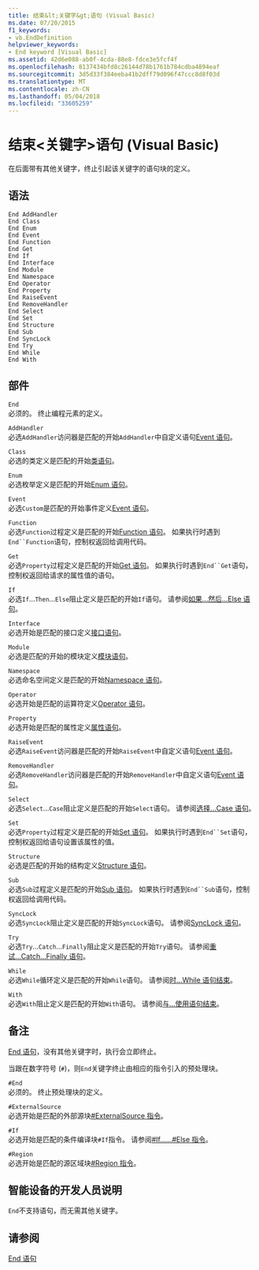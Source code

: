 ```yaml
---
title: 结束&lt;关键字&gt;语句 (Visual Basic)
ms.date: 07/20/2015
f1_keywords:
- vb.EndDefinition
helpviewer_keywords:
- End keyword [Visual Basic]
ms.assetid: 42d6e088-ab0f-4cda-88e8-fdce3e5fcf4f
ms.openlocfilehash: 8137434bfd8c26144d78b1761b784cdba4894eaf
ms.sourcegitcommit: 3d5d33f384eeba41b2dff79d096f47ccc8d8f03d
ms.translationtype: MT
ms.contentlocale: zh-CN
ms.lasthandoff: 05/04/2018
ms.locfileid: "33605259"
---
```

# <a name="end-ltkeywordgt-statement-visual-basic"></a>结束&lt;关键字&gt;语句 (Visual Basic)
在后面带有其他关键字，终止引起该关键字的语句块的定义。  
  
## <a name="syntax"></a>语法  
  
```  
End AddHandler  
End Class   
End Enum   
End Event   
End Function   
End Get   
End If   
End Interface   
End Module   
End Namespace   
End Operator   
End Property   
End RaiseEvent  
End RemoveHandler  
End Select   
End Set   
End Structure   
End Sub   
End SyncLock   
End Try   
End While   
End With  
```  
  
## <a name="parts"></a>部件  
 `End`  
 必须的。 终止编程元素的定义。  
  
 `AddHandler`  
 必选`AddHandler`访问器是匹配的开始`AddHandler`中自定义语句[Event 语句](../../../visual-basic/language-reference/statements/event-statement.md)。  
  
 `Class`  
 必选的类定义是匹配的开始[类语句](../../../visual-basic/language-reference/statements/class-statement.md)。  
  
 `Enum`  
 必选枚举定义是匹配的开始[Enum 语句](../../../visual-basic/language-reference/statements/enum-statement.md)。  
  
 `Event`  
 必选`Custom`是匹配的开始事件定义[Event 语句](../../../visual-basic/language-reference/statements/event-statement.md)。  
  
 `Function`  
 必选`Function`过程定义是匹配的开始[Function 语句](../../../visual-basic/language-reference/statements/function-statement.md)。 如果执行时遇到`End``Function`语句，控制权返回给调用代码。  
  
 `Get`  
 必选`Property`过程定义是匹配的开始[Get 语句](../../../visual-basic/language-reference/statements/get-statement.md)。 如果执行时遇到`End``Get`语句，控制权返回给请求的属性值的语句。  
  
 `If`  
 必选`If`...`Then`...`Else`阻止定义是匹配的开始`If`语句。 请参阅[如果...然后...Else 语句](../../../visual-basic/language-reference/statements/if-then-else-statement.md)。  
  
 `Interface`  
 必选开始是匹配的接口定义[接口语句](../../../visual-basic/language-reference/statements/interface-statement.md)。  
  
 `Module`  
 必选是匹配的开始的模块定义[模块语句](../../../visual-basic/language-reference/statements/module-statement.md)。  
  
 `Namespace`  
 必选命名空间定义是匹配的开始[Namespace 语句](../../../visual-basic/language-reference/statements/namespace-statement.md)。  
  
 `Operator`  
 必选开始是匹配的运算符定义[Operator 语句](../../../visual-basic/language-reference/statements/operator-statement.md)。  
  
 `Property`  
 必选开始是匹配的属性定义[属性语句](../../../visual-basic/language-reference/statements/property-statement.md)。  
  
 `RaiseEvent`  
 必选`RaiseEvent`访问器是匹配的开始`RaiseEvent`中自定义语句[Event 语句](../../../visual-basic/language-reference/statements/event-statement.md)。  
  
 `RemoveHandler`  
 必选`RemoveHandler`访问器是匹配的开始`RemoveHandler`中自定义语句[Event 语句](../../../visual-basic/language-reference/statements/event-statement.md)。  
  
 `Select`  
 必选`Select`...`Case`阻止定义是匹配的开始`Select`语句。 请参阅[选择...Case 语句](../../../visual-basic/language-reference/statements/select-case-statement.md)。  
  
 `Set`  
 必选`Property`过程定义是匹配的开始[Set 语句](../../../visual-basic/language-reference/statements/set-statement.md)。 如果执行时遇到`End``Set`语句，控制权返回给语句设置该属性的值。  
  
 `Structure`  
 必选是匹配的开始的结构定义[Structure 语句](../../../visual-basic/language-reference/statements/structure-statement.md)。  
  
 `Sub`  
 必选`Sub`过程定义是匹配的开始[Sub 语句](../../../visual-basic/language-reference/statements/sub-statement.md)。 如果执行时遇到`End``Sub`语句，控制权返回给调用代码。  
  
 `SyncLock`  
 必选`SyncLock`阻止定义是匹配的开始`SyncLock`语句。 请参阅[SyncLock 语句](../../../visual-basic/language-reference/statements/synclock-statement.md)。  
  
 `Try`  
 必选`Try`...`Catch`...`Finally`阻止定义是匹配的开始`Try`语句。 请参阅[重试...Catch...Finally 语句](../../../visual-basic/language-reference/statements/try-catch-finally-statement.md)。  
  
 `While`  
 必选`While`循环定义是匹配的开始`While`语句。 请参阅[时...While 语句结束](../../../visual-basic/language-reference/statements/while-end-while-statement.md)。  
  
 `With`  
 必选`With`阻止定义是匹配的开始`With`语句。 请参阅[与...使用语句结束](../../../visual-basic/language-reference/statements/with-end-with-statement.md)。  
  
## <a name="remarks"></a>备注  
 [End 语句](../../../visual-basic/language-reference/statements/end-statement.md)，没有其他关键字时，执行会立即终止。  
  
 当跟在数字符号 (`#`)，则`End`关键字终止由相应的指令引入的预处理块。  
  
 `#End`  
 必须的。 终止预处理块的定义。  
  
 `#ExternalSource`  
 必选开始是匹配的外部源块[#ExternalSource 指令](../../../visual-basic/language-reference/directives/externalsource-directive.md)。  
  
 `#If`  
 必选开始是匹配的条件编译块`#If`指令。 请参阅[#If......#Else 指令](../../../visual-basic/language-reference/directives/if-then-else-directives.md)。  
  
 `#Region`  
 必选开始是匹配的源区域块[#Region 指令](../../../visual-basic/language-reference/directives/region-directive.md)。  
  
## <a name="smart-device-developer-notes"></a>智能设备的开发人员说明  
 `End`不支持语句，而无需其他关键字。  
  
## <a name="see-also"></a>请参阅  
 [End 语句](../../../visual-basic/language-reference/statements/end-statement.md)

